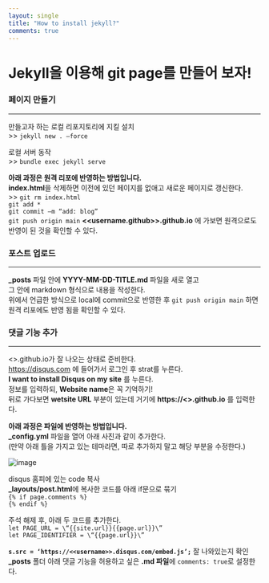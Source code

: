 ```yaml
---
layout: single
title: "How to install jekyll?"
comments: true
---
```


# Jekyll을 이용해 git page를 만들어 보자!  

### 페이지 만들기
---------------
만들고자 하는 로컬 리포지토리에 지킬 설치  
\>> `jekyll new . –force`


로컬 서버 동작  
\>> `bundle exec jekyll serve` 

__아래 과정은 원격 리포에 반영하는 방법입니다.__  
**index.html**을 삭제하면 이전에 있던 페이지를 없애고 새로운 페이지로 갱신한다.   
\>> `git rm index.html`   
`git add *`  
`git commit –m “add: blog”`  
`git push origin main` **<<username.github>>.github.io** 에 가보면 원격으로도 반영이 된 것을 확인할 수 있다.  

### 포스트 업로드
---------------
**\_posts** 파일 안에 **YYYY-MM-DD-TITLE.md** 파일을 새로 열고  
그 안에 markdown 형식으로 내용을 작성한다.  
위에서 언급한 방식으로 local에 commit으로 반영한 후 `git push origin main` 하면 원격 리포에도 반영 됨을 확인할 수 있다.  

### 댓글 기능 추가
---------------
<<username>>.github.io가 잘 나오는 상태로 준비한다.  
<https://disqus.com> 에 들어가서 로그인 후 strat를 누른다.  
**I want to install Disqus on my site** 를 누른다.  
정보를 입력하되, **Website name**은 꼭 기억하기!  
뒤로 가다보면 **wetsite URL** 부분이 있는데 거기에 **https://<<username>>.github.io** 를 입력한다.  

__아래 과정은 파일에 반영하는 방법입니다.__  
**\_config.yml** 파일을 열어 아래 사진과 같이 추가한다.  
(만약 아래 틀을 가지고 있는 테마라면, 따로 추가하지 말고 해당 부분을 수정한다.)  
 
![image](https://user-images.githubusercontent.com/84231143/146325304-aaa2b00c-cce9-4729-bd2b-2d74b0bba981.png)

disqus 홈피에 있는 code 복사  
**\_layouts/post.html**에 복사한 코드를 아래 if문으로 묶기  
`{% if page.comments %}`  
`{% endif %}`  

주석 해제 후, 아래 두 코드를 추가한다.  
`let PAGE_URL = \“{{site.url}}{{page.url}}\”`  
`let PAGE_IDENTIFIER = \“{{page.url}}\”`  

**`s.src = ‘https://<<username>>.disqus.com/embed.js’;`** 잘 나와있는지 확인  
**\_posts** 폴더 아래 댓글 기능을 허용하고 싶은 **.md 파일**에 `comments: true`로 설정한다.  
